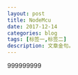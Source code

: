 ```yaml
---
layout: post
title: NodeMcu
date: 2017-12-14
categories: blog
tags: [标签一,标签二]
description: 文章金句。
---
```


999999999












